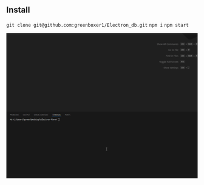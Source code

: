 ## Install
`git clone git@github.com:greenboxer1/Electron_db.git`
`npm i`
`npm start`

![](https://github.com/greenboxer1/Electron_db/blob/main/gif/show.gif)
